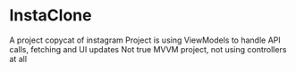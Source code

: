 #  InstaClone

A project copycat of instagram
Project is using ViewModels to handle API calls, fetching and UI updates
Not true MVVM project, not using controllers at all



